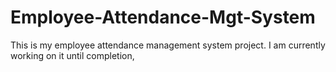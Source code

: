 # Employee-Attendance-Mgt-System
This is my employee attendance management system project. I am currently working on it until completion,
